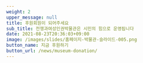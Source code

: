 ```yaml
---
weight: 2
upper_message: null
title: 후원회원이 되어주세요
sub_title: 전쟁과여성인권박물관은 시민의 힘으로 운영됩니다
date: 2021-08-23T20:36:03+09:00
image: /images/slides/홈페이지-박물관-슬라이드-005.png
button_name: 지금 후원하기
button_url: /news/museum-donation/
---
```

